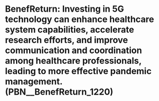# BenefReturn: __Investing in 5G technology can enhance healthcare system capabilities, accelerate research efforts, and improve communication and coordination among healthcare professionals, leading to more effective pandemic management.__ (PBN__BenefReturn_1220)


